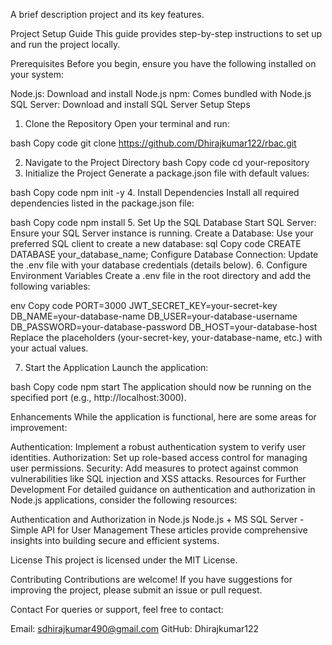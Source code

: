 
 A brief description  project and its key features.

Project Setup Guide
    This guide provides step-by-step instructions to set up and run the project locally.

Prerequisites
    Before you begin, ensure you have the following installed on your system:

Node.js: Download and install Node.js
npm: Comes bundled with Node.js
SQL Server: Download and install SQL Server
Setup Steps
1. Clone the Repository
Open your terminal and run:

bash
Copy code
git clone https://github.com/Dhirajkumar122/rbac.git

2. Navigate to the Project Directory
bash
Copy code
cd your-repository
3. Initialize the Project
Generate a package.json file with default values:

bash
Copy code
npm init -y
4. Install Dependencies
Install all required dependencies listed in the package.json file:

bash
Copy code
npm install
5. Set Up the SQL Database
Start SQL Server: Ensure your SQL Server instance is running.
Create a Database: Use your preferred SQL client to create a new database:
sql
Copy code
CREATE DATABASE your_database_name;
Configure Database Connection: Update the .env file with your database credentials (details below).
6. Configure Environment Variables
Create a .env file in the root directory and add the following variables:

env
Copy code
PORT=3000
JWT_SECRET_KEY=your-secret-key
DB_NAME=your-database-name
DB_USER=your-database-username
DB_PASSWORD=your-database-password
DB_HOST=your-database-host
Replace the placeholders (your-secret-key, your-database-name, etc.) with your actual values.

7. Start the Application
Launch the application:

bash
Copy code
npm start
The application should now be running on the specified port (e.g., http://localhost:3000).

Enhancements
While the application is functional, here are some areas for improvement:

Authentication: Implement a robust authentication system to verify user identities.
Authorization: Set up role-based access control for managing user permissions.
Security: Add measures to protect against common vulnerabilities like SQL injection and XSS attacks.
Resources for Further Development
For detailed guidance on authentication and authorization in Node.js applications, consider the following resources:

Authentication and Authorization in Node.js
Node.js + MS SQL Server - Simple API for User Management
These articles provide comprehensive insights into building secure and efficient systems.

License
This project is licensed under the MIT License.

Contributing
Contributions are welcome! If you have suggestions for improving the project, please submit an issue or pull request.

Contact
For queries or support, feel free to contact:

Email: sdhirajkumar490@gmail.com
GitHub: Dhirajkumar122
